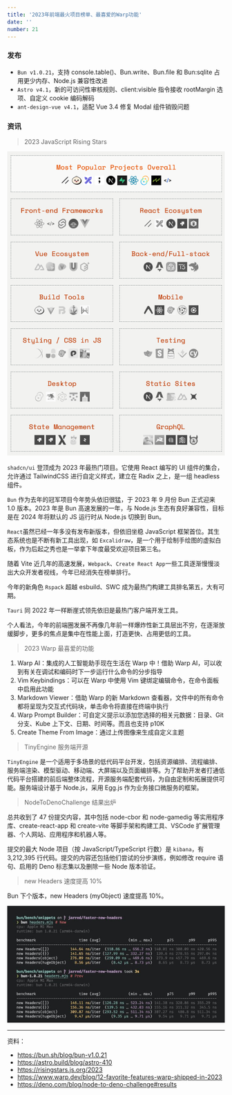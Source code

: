 ```yaml
---
title: '2023年前端最火项目榜单、最喜爱的Warp功能'
date: ''
number: 21
---
```


### 发布

- `Bun v1.0.21`，支持 console.table()、Bun.write、Bun.file 和 Bun:sqlite 占用更少内存、Node.js 兼容性改进
- `Astro v4.1`，新的可访问性审核规则、client:visible 指令接收 rootMargin 选项、自定义 cookie 编码解码
- `ant-design-vue v4.1`，适配 Vue 3.4 修复 Modal 组件销毁问题

### 资讯

> 2023 JavaScript Rising Stars

![](../assets/2023-javascript.png)

`shadcn/ui` 登顶成为 2023 年最热门项目。它使用 React 编写的 UI 组件的集合，允许通过 TailwindCSS 进行自定义样式，建立在 Radix 之上，是一组 headless 组件。

`Bun` 作为去年的冠军项目今年势头依旧很猛，于 2023 年 9 月份 Bun 正式迎来 1.0 版本。2023 年是 Bun 高速发展的一年，与 Node.js 生态有良好兼容性，目标是在 2024 年将默认的 JS 运行时从 Node.js 切换到 Bun。

`React`虽然已经一年多没有发布新版本，但依旧坐稳 JavaScript 框架首位。其生态系统也是不断有新工具出现，如 `Excalidraw`，是一个用于绘制手绘图的虚拟白板，作为后起之秀也是一举拿下年度最受欢迎项目第三名。

随着 Vite 近几年的高速发展，`Webpack`、`Create React App`一些工具逐渐慢慢淡出大众开发者视线，今年已经消失在榜单排行。

今年的新角色 `Rspack` 超越 esbuild、SWC 成为最热门构建工具排名第五，大有可期。

`Tauri` 同 2022 年一样断崖式领先依旧是最热门客户端开发工具。

个人看法，今年的前端圈发展不再像几年前一样爆炸性新工具层出不穷，在逐渐放缓脚步，更多的焦点是集中在性能上面，打造更快、占用更低的工具。

> 2023 Warp 最喜爱的功能

1. Warp AI：集成的人工智能助手现在生活在 Warp 中！借助 Warp AI，可以收到有关在调试和编码时下一步运行什么命令的分步指导
2. Vim Keybindings：可以在 Warp 中使用 Vim 键绑定编辑命令，在命令面板中启用此功能
3. Markdown Viewer：借助 Warp 的新 Markdown 查看器，文件中的所有命令都将呈现为交互式代码块，单击命令将直接在终端中执行
4. Warp Prompt Builder：可自定义提示以添加您选择的相关元数据：目录、Git 分支、Kube 上下文、日期、时间等。而且也支持 p10K
5. Create Theme From Image：通过上传图像来生成自定义主题

> TinyEngine 服务端开源

`TinyEngine` 是一个适用于多场景的低代码平台开发，包括资源编排、流程编排、服务端渲染、模型驱动、移动端、大屏端以及页面编排等。为了帮助开发者打通低代码平台搭建的前后端整体流程，开源服务端配套代码，为自由定制和拓展提供可能。服务端设计基于 Node.js，采用 Egg.js 作为业务接口微服务的框架。

> NodeToDenoChallenge 结果出炉

总共收到了 47 份提交内容，其中包括 node-cbor 和 node-gamedig 等实用程序库、create-react-app 和 create-vite 等脚手架和构建工具、VSCode 扩展管理器、个人网站、应用程序和机器人等。

提交的最大 Node 项目（按 JavaScript/TypeScript 行数）是 `kibana`，有 3,212,395 行代码。提交的内容还包括他们尝试的分步演练，例如修改 require 语句、启用的 Deno 标志集以及删除一些 Node 版本验证。

> new Headers 速度提高 10%

Bun 下个版本，new Headers (myObject) 速度提高 10%。

![](../assets/bun-new-header.png)

---

资料：

- https://bun.sh/blog/bun-v1.0.21
- https://astro.build/blog/astro-410
- https://risingstars.js.org/2023
- https://www.warp.dev/blog/12-favorite-features-warp-shipped-in-2023
- https://deno.com/blog/node-to-deno-challenge#results
